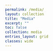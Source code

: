 ```yaml
---
permalink: /media/
layout: collection
title: "Media"
excerpt: ""
toc: false
collection: media
entries_layout: grid
classes: wide
---
```



